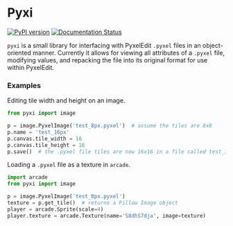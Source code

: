 # Pyxi
[![PyPI version](https://badge.fury.io/py/pyxi.svg)](https://badge.fury.io/py/pyxi) [![Documentation Status](https://readthedocs.org/projects/pyxi/badge/?version=latest)](https://pyxi.readthedocs.io/en/latest/?badge=latest)

`pyxi` is a small library for interfacing with PyxelEdit `.pyxel` files in an object-oriented manner.
Currently it allows for viewing all attributes of a `.pyxel` file, modifying values, and repacking the file
into its original format for use within PyxelEdit.

### Examples
Editing tile width and height on an image.
```python
from pyxi import image

p = image.PyxelImage('test_8px.pyxel')  # assume the tiles are 8x8
p.name = 'test_16px'
p.canvas.tile_width = 16
p.canvas.tile_height = 16
p.save()  # the .pyxel file tiles are now 16x16 in a file called test_16px.pyxel
```

Loading a `.pyxel` file as a texture in `arcade`.
```python
import arcade
from pyxi import image

p = image.PyxelImage('test_8px.pyxel')
texture = p.get_tile()  # returns a Pillow Image object
player = arcade.Sprite(scale=4)
player.texture = arcade.Texture(name='S8dhS7dja', image=texture)
```
